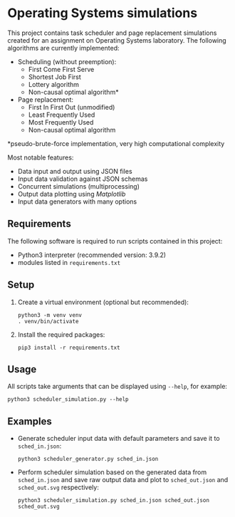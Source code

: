 # Operating Systems simulations

This project contains task scheduler and page replacement simulations created for an assignment on Operating Systems
laboratory. The following algorithms are currently implemented:

- Scheduling (without preemption):
    - First Come First Serve
    - Shortest Job First
    - Lottery algorithm
    - Non-causal optimal algorithm*
- Page replacement:
    - First In First Out (unmodified)
    - Least Frequently Used
    - Most Frequently Used
    - Non-causal optimal algorithm

*pseudo-brute-force implementation, very high computational complexity

Most notable features:

- Data input and output using JSON files
- Input data validation against JSON schemas
- Concurrent simulations (multiprocessing)
- Output data plotting using *Matplotlib*
- Input data generators with many options

## Requirements

The following software is required to run scripts contained in this project:

- Python3 interpreter (recommended version: 3.9.2)
- modules listed in `requirements.txt`

## Setup

1. Create a virtual environment (optional but recommended):
    ```
    python3 -m venv venv
    . venv/bin/activate
    ```

2. Install the required packages:
    ```
    pip3 install -r requirements.txt
    ```

## Usage

All scripts take arguments that can be displayed using `--help`, for example:

```
python3 scheduler_simulation.py --help
```

## Examples

- Generate scheduler input data with default parameters and save it to `sched_in.json`:
  ```
  python3 scheduler_generator.py sched_in.json
  ```

- Perform scheduler simulation based on the generated data from `sched_in.json` and save raw output data and plot
to `sched_out.json` and `sched_out.svg` respectively:
  ```
  python3 scheduler_simulation.py sched_in.json sched_out.json sched_out.svg
  ```
